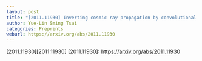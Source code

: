 ```yaml
---
layout: post
title: "[2011.11930] Inverting cosmic ray propagation by convolutional neural networks"
author: Yue-Lin Sming Tsai
categories: Preprints
weburl: https://arxiv.org/abs/2011.11930
---
```


[2011.11930][2011.11930]
[2011.11930]: https://arxiv.org/abs/2011.11930
